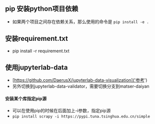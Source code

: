 ## pip 安装python项目依赖
* 如果两个项目之间存在依赖关系，那么使用的命令是
`pip install -e .`
  
## 安装requirement.txt
* pip install -r requirement.txt

## 使用jupyterlab-data
* [https://github.com/DaerusX/jupyterlab-data-visualization]('参考')
* 另外切换到jupyterlab-data-validator，需要切换分支到matser-daiyan

#### 安装某个库指定pip源
* 可以在使用pip的时候在后面加上-i参数，指定pip源
* `pip install scrapy -i https://pypi.tuna.tsinghua.edu.cn/simple`

